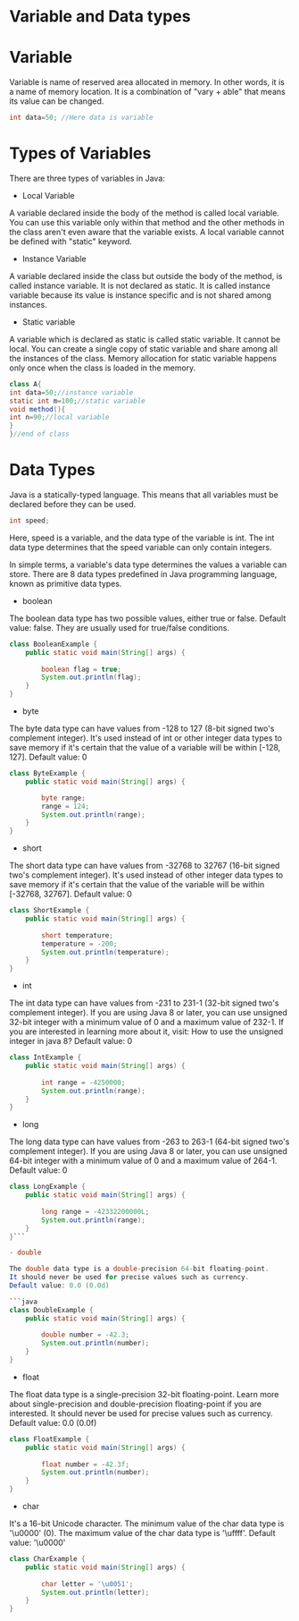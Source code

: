 # Variable and Data types

# Variable

Variable is name of reserved area allocated in memory. In other words, it is a name of memory location. It is a combination of "vary + able" that means its value can be changed.

```java
int data=50; //Here data is variable 
```

# Types of Variables

There are three types of variables in Java:

- Local Variable

A variable declared inside the body of the method is called local variable. You can use this variable only within that method and the other methods in the class aren't even aware that the variable exists.
A local variable cannot be defined with "static" keyword.

- Instance Variable

A variable declared inside the class but outside the body of the method, is called instance variable. It is not declared as static.
It is called instance variable because its value is instance specific and is not shared among instances.

- Static variable

A variable which is declared as static is called static variable. It cannot be local. You can create a single copy of static variable and share among all the instances of the class. Memory allocation for static variable happens only once when the class is loaded in the memory.

```java
class A{  
int data=50;//instance variable  
static int m=100;//static variable  
void method(){  
int n=90;//local variable  
}  
}//end of class 
``` 

# Data Types

Java is a statically-typed language. This means that all variables must be declared before they can be used.

```java
int speed;
```

Here, speed is a variable, and the data type of the variable is int. The int data type determines that the speed variable can only contain integers.

In simple terms, a variable's data type determines the values a variable can store. There are 8 data types predefined in Java programming language, known as primitive data types.

- boolean

The boolean data type has two possible values, either true or false.
Default value: false.
They are usually used for true/false conditions.

```java
class BooleanExample {
    public static void main(String[] args) {
    	
        boolean flag = true;
        System.out.println(flag);
    }
}
```

- byte

The byte data type can have values from -128 to 127 (8-bit signed two's complement integer).
It's used instead of int or other integer data types to save memory if it's certain that the value of a variable will be within [-128, 127].
Default value: 0

```java
class ByteExample {
    public static void main(String[] args) {

        byte range;
        range = 124;
        System.out.println(range);
    }
}
```

- short

The short data type can have values from -32768 to 32767 (16-bit signed two's complement integer).
It's used instead of other integer data types to save memory if it's certain that the value of the variable will be within [-32768, 32767].
Default value: 0

```java
class ShortExample {
    public static void main(String[] args) {
    	
        short temperature;
        temperature = -200;
        System.out.println(temperature);
    }
}
```

- int

The int data type can have values from -231 to 231-1 (32-bit signed two's complement integer).
If you are using Java 8 or later, you can use unsigned 32-bit integer with a minimum value of 0 and a maximum value of 232-1. If you are interested in learning more about it, visit: How to use the unsigned integer in java 8?
Default value: 0

```java
class IntExample {
    public static void main(String[] args) {
    	
        int range = -4250000;
        System.out.println(range);
    }
}
```

- long

The long data type can have values from -263 to 263-1 (64-bit signed two's complement integer).
If you are using Java 8 or later, you can use unsigned 64-bit integer with a minimum value of 0 and a maximum value of 264-1.
Default value: 0

```java
class LongExample {
    public static void main(String[] args) {
    	
        long range = -42332200000L;
        System.out.println(range);
    }
}```

- double

The double data type is a double-precision 64-bit floating-point.
It should never be used for precise values such as currency.
Default value: 0.0 (0.0d)

```java
class DoubleExample {
    public static void main(String[] args) {
    	
        double number = -42.3;
        System.out.println(number);
    }
}
```

- float

The float data type is a single-precision 32-bit floating-point. Learn more about single-precision and double-precision floating-point if you are interested.
It should never be used for precise values such as currency.
Default value: 0.0 (0.0f)

```java
class FloatExample {
    public static void main(String[] args) {
    	
        float number = -42.3f;
        System.out.println(number);
    }
}
```

- char

It's a 16-bit Unicode character.
The minimum value of the char data type is '\u0000' (0). The maximum value of the char data type is '\uffff'.
Default value: '\u0000'

```java
class CharExample {
    public static void main(String[] args) {
    	
        char letter = '\u0051';
        System.out.println(letter);
    }
}
```

